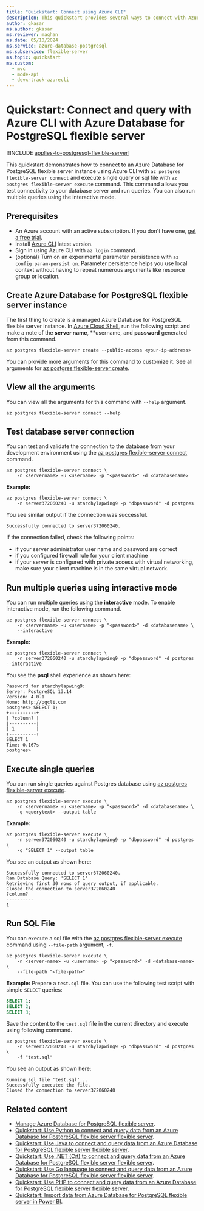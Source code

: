 ```yaml
---
title: "Quickstart: Connect using Azure CLI"
description: This quickstart provides several ways to connect with Azure CLI with Azure Database for PostgreSQL flexible server.
author: gkasar
ms.author: gkasar
ms.reviewer: maghan
ms.date: 05/10/2024
ms.service: azure-database-postgresql
ms.subservice: flexible-server
ms.topic: quickstart
ms.custom:
  - mvc
  - mode-api
  - devx-track-azurecli
---
```


# Quickstart: Connect and query with Azure CLI  with Azure Database for PostgreSQL flexible server

[!INCLUDE [applies-to-postgresql-flexible-server](~/reusable-content/ce-skilling/azure/includes/postgresql/includes/applies-to-postgresql-flexible-server.md)]

This quickstart demonstrates how to connect to an Azure Database for PostgreSQL flexible server instance using Azure CLI with `az postgres flexible-server connect` and execute single query or sql file with `az postgres flexible-server execute` command. This command allows you test connectivity to your database server and run queries. You can also run multiple queries using the interactive mode. 


## Prerequisites
- An Azure account with an active subscription. If you don't have one, [get a free trial](https://azure.microsoft.com/free/).
- Install [Azure CLI](/cli/azure/install-azure-cli) latest version.
- Sign in using Azure CLI with `az login` command.
- (optional) Turn on an experimental parameter persistence with `az config param-persist on`. Parameter persistence helps you use local context without having to repeat numerous arguments like resource group or location.

## Create Azure Database for PostgreSQL flexible server instance

The first thing to create is a managed Azure Database for PostgreSQL flexible server instance. In [Azure Cloud Shell](https://shell.azure.com/), run the following script and make a note of the **server name**, **username, and  **password** generated from this command.

```azurecli-interactive
az postgres flexible-server create --public-access <your-ip-address>
```

You can provide more arguments for this command to customize it. See all arguments for [az postgres flexible-server create](/cli/azure/postgres/flexible-server#az-postgres-flexible-server-create).

## View all the arguments
You can view all the arguments for this command with `--help` argument. 

```azurecli-interactive
az postgres flexible-server connect --help
```

## Test database server connection
You can test and validate the connection to the database from your development environment using the [az postgres flexible-server connect](/cli/azure/postgres/flexible-server#az-postgres-flexible-server-connect) command.

```azurecli-interactive
az postgres flexible-server connect \
    -n <servername> -u <username> -p "<password>" -d <databasename>
```
**Example:** 
```azurecli-interactive
az postgres flexible-server connect \
    -n server372060240 -u starchylapwing9 -p "dbpassword" -d postgres
```
You see similar output if the connection was successful.

```output
Successfully connected to server372060240.
```

If the connection failed, check the following points:
- if your server administrator user name and password are correct
- if you configured firewall rule for your client machine
- if your server is configured with private access with virtual networking, make sure your client machine is in the same virtual network.

## Run multiple queries using interactive mode
You can run multiple queries using the **interactive** mode. To enable interactive mode, run the following command.

```azurecli-interactive
az postgres flexible-server connect \
    -n <servername> -u <username> -p "<password>" -d <databasename> \
    --interactive
```

**Example:**

```azurecli-interactive
az postgres flexible-server connect \
    -n server372060240 -u starchylapwing9 -p "dbpassword" -d postgres --interactive
```

You see the **psql** shell experience as shown here:

```output
Password for starchylapwing9:
Server: PostgreSQL 13.14
Version: 4.0.1
Home: http://pgcli.com
postgres> SELECT 1;
+----------+
| ?column? |
|----------|
| 1        |
+----------+
SELECT 1
Time: 0.167s
postgres>
```

## Execute single queries
You can run single queries against Postgres database using [az postgres flexible-server execute](/cli/azure/postgres/flexible-server#az-postgres-flexible-server-execute).

```azurecli-interactive
az postgres flexible-server execute \
    -n <servername> -u <username> -p "<password>" -d <databasename> \
    -q <querytext> --output table
```

**Example:** 
```azurecli-interactive
az postgres flexible-server execute \
    -n server372060240 -u starchylapwing9 -p "dbpassword" -d postgres \
    -q "SELECT 1" --output table
```

You see an output as shown here:

```output
Successfully connected to server372060240.
Ran Database Query: 'SELECT 1'
Retrieving first 30 rows of query output, if applicable.
Closed the connection to server372060240
?column?
----------
1
```

## Run SQL File
You can execute a sql file with the [az postgres flexible-server execute](/cli/azure/postgres/flexible-server#az-postgres-flexible-server-execute) command using `--file-path` argument, `-f`.

```azurecli-interactive
az postgres flexible-server execute \
    -n <server-name> -u <username> -p "<password>" -d <database-name> \
    --file-path "<file-path>"
```

**Example:** 
Prepare a `test.sql` file. You can use the following test script with simple `SELECT` queries:

```sql
SELECT 1;
SELECT 2;
SELECT 3;
```

Save the content to the `test.sql` file in the current directory and execute using following command.


```azurecli-interactive
az postgres flexible-server execute \
    -n server372060240 -u starchylapwing9 -p "dbpassword" -d postgres \
    -f "test.sql"
```

You see an output as shown here:

```output
Running sql file 'test.sql'...
Successfully executed the file.
Closed the connection to server372060240
```

## Related content

- [Manage Azure Database for PostgreSQL flexible server](how-to-manage-server-portal.md).
- [Quickstart: Use Python to connect and query data from an Azure Database for PostgreSQL flexible server flexible server](connect-python.md).
- [Quickstart: Use Java to connect and query data from an Azure Database for PostgreSQL flexible server flexible server](connect-java.md).
- [Quickstart: Use .NET (C#) to connect and query data from an Azure Database for PostgreSQL flexible server flexible server](connect-csharp.md).
- [Quickstart: Use Go language to connect and query data from an Azure Database for PostgreSQL flexible server flexible server](connect-go.md).
- [Quickstart: Use PHP to connect and query data from an Azure Database for PostgreSQL flexible server flexible server](connect-php.md).
- [Quickstart: Import data from Azure Database for PostgreSQL flexible server in Power BI](connect-with-power-bi-desktop.md).
